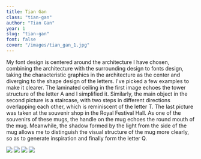 ```yaml
---
title: Tian Gan
class: "tian-gan"
author: "Tian Gan"
year: 1
slug: "tian-gan"
font: false
cover: "/images/tian_gan_1.jpg"
---
```


My font design is centered around the architecture I have chosen, combining the architecture with the surrounding design to  fonts design, taking the characteristic graphics in the architecture as the center and diverging to the shape design of the letters. I've picked a few examples to make it clearer. The laminated ceiling in the first image echoes the tower structure of the letter A and I simplified it. Similarly, the main object in the second picture is a staircase, with two steps in different directions overlapping each other, which is reminiscent of the letter T. The last picture was taken at the souvenir shop in the Royal Festival Hall. As one of the souvenirs of these mugs, the handle on the mug echoes the round mouth of the mug. Meanwhile, the shadow formed by the light from the side of the mug allows me to distinguish the visual structure of the mug more clearly, so as to generate inspiration and finally form the letter Q.

![](/images/tian_gan_1.jpg)
![](/images/tian_gan_2.jpg)
![](/images/tian_gan_3.jpg)
![](/images/tian_gan_4.jpg)
